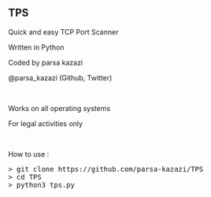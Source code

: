 <h2>TPS</h2>
<p>Quick and easy TCP Port Scanner</p>
<p>Written in Python</p>
<p>Coded by parsa kazazi</pre>
<p>@parsa_kazazi (Github, Twitter)<p>
<br>
<p>Works on all operating systems</p>
<p>For legal activities only</p>
<br>
<p>How to use : </p>
<pre>
> git clone https://github.com/parsa-kazazi/TPS
> cd TPS
> python3 tps.py
</pre>

